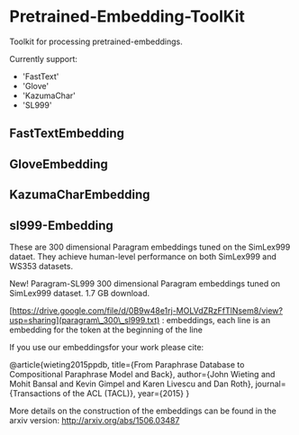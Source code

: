 # Pretrained-Embedding-ToolKit 

Toolkit for processing pretrained-embeddings.

Currently support:
 - 'FastText'
 - 'Glove'
 - 'KazumaChar'
 - 'SL999'

## FastTextEmbedding

## GloveEmbedding

## KazumaCharEmbedding

## sl999-Embedding

These are 300 dimensional Paragram embeddings tuned on the SimLex999 dataet. They achieve
human-level performance on both SimLex999 and WS353 datasets.

New! Paragram-SL999 300 dimensional Paragram embeddings tuned on SimLex999 dataset. 1.7 GB download.

[https://drive.google.com/file/d/0B9w48e1rj-MOLVdZRzFfTlNsem8/view?usp=sharing](paragram\_300\_sl999.txt) : embeddings, each line is an embedding for the token at the
                            beginning of the line

If you use our embeddingsfor your work please cite:

@article{wieting2015ppdb,
title={From Paraphrase Database to Compositional Paraphrase Model and Back},
author={John Wieting and Mohit Bansal and Kevin Gimpel and Karen Livescu and Dan Roth},
journal={Transactions of the ACL (TACL)},
year={2015}
}

More details on the construction of the embeddings can be found in the arxiv version:
http://arxiv.org/abs/1506.03487
